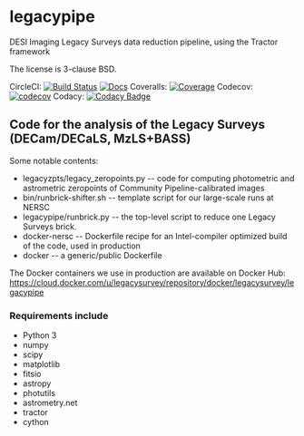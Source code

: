 # legacypipe
DESI Imaging Legacy Surveys data reduction pipeline, using the Tractor framework

The license is 3-clause BSD.

CircleCI: [![Build Status](https://img.shields.io/circleci/project/github/legacysurvey/legacypipe.svg)](https://circleci.com/gh/legacysurvey/legacypipe)
[![Docs](https://readthedocs.org/projects/legacypipe/badge/?version=latest)](http://legacypipe.readthedocs.org/en/latest/)
Coveralls: [![Coverage](https://coveralls.io/repos/github/legacysurvey/legacypipe/badge.svg?branch=master)](https://coveralls.io/github/legacysurvey/legacypipe)
Codecov: [![codecov](https://codecov.io/gh/legacysurvey/legacypipe/branch/master/graph/badge.svg)](https://codecov.io/gh/legacysurvey/legacypipe)
Codacy: [![Codacy Badge](https://api.codacy.com/project/badge/Grade/6bfbaebbe95c4d6d8b4fbf580ea3f520)](https://www.codacy.com/manual/dstndstn/legacypipe?utm_source=github.com&amp;utm_medium=referral&amp;utm_content=legacysurvey/legacypipe&amp;utm_campaign=Badge_Grade)

## Code for the analysis of the Legacy Surveys (DECam/DECaLS, MzLS+BASS)

Some notable contents:
-   legacyzpts/legacy_zeropoints.py -- code for computing photometric and astrometric zeropoints of Community Pipeline-calibrated images
-   bin/runbrick-shifter.sh -- template script for our large-scale runs at NERSC
-   legacypipe/runbrick.py -- the top-level script to reduce one Legacy Surveys brick.
-   docker-nersc -- Dockerfile recipe for an Intel-compiler optimized build of the code, used in production
-   docker -- a generic/public Dockerfile

The Docker containers we use in production are available on Docker Hub:
<https://cloud.docker.com/u/legacysurvey/repository/docker/legacysurvey/legacypipe>

### Requirements include

-   Python 3
-   numpy
-   scipy
-   matplotlib
-   fitsio
-   astropy
-   photutils
-   astrometry.net
-   tractor
-   cython
